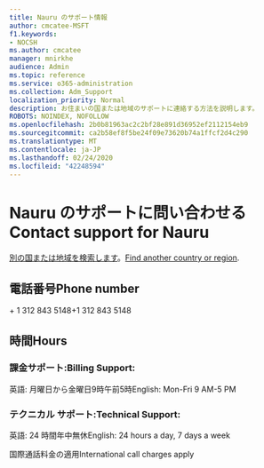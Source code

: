 ```yaml
---
title: Nauru のサポート情報
author: cmcatee-MSFT
f1.keywords:
- NOCSH
ms.author: cmcatee
manager: mnirkhe
audience: Admin
ms.topic: reference
ms.service: o365-administration
ms.collection: Adm_Support
localization_priority: Normal
description: お住まいの国または地域のサポートに連絡する方法を説明します。
ROBOTS: NOINDEX, NOFOLLOW
ms.openlocfilehash: 2b0b81963ac2c2bf28e891d36952ef2112154eb9
ms.sourcegitcommit: ca2b58ef8f5be24f09e73620b74a1ffcf2d4c290
ms.translationtype: MT
ms.contentlocale: ja-JP
ms.lasthandoff: 02/24/2020
ms.locfileid: "42248594"
---
```

# <a name="contact-support-for-nauru"></a><span data-ttu-id="3eb24-103">Nauru のサポートに問い合わせる</span><span class="sxs-lookup"><span data-stu-id="3eb24-103">Contact support for Nauru</span></span>

<span data-ttu-id="3eb24-104">[別の国または地域を検索します](../contact-support-for-business-products.md)。</span><span class="sxs-lookup"><span data-stu-id="3eb24-104">[Find another country or region](../contact-support-for-business-products.md).</span></span>

## <a name="phone-number"></a><span data-ttu-id="3eb24-105">電話番号</span><span class="sxs-lookup"><span data-stu-id="3eb24-105">Phone number</span></span>
<span data-ttu-id="3eb24-106">+ 1 312 843 5148</span><span class="sxs-lookup"><span data-stu-id="3eb24-106">+1 312 843 5148</span></span>

## <a name="hours"></a><span data-ttu-id="3eb24-107">時間</span><span class="sxs-lookup"><span data-stu-id="3eb24-107">Hours</span></span>
### <a name="billing-support"></a><span data-ttu-id="3eb24-108">課金サポート:</span><span class="sxs-lookup"><span data-stu-id="3eb24-108">Billing Support:</span></span>

<span data-ttu-id="3eb24-109">英語: 月曜日から金曜日9時午前5時</span><span class="sxs-lookup"><span data-stu-id="3eb24-109">English: Mon-Fri 9 AM-5 PM</span></span>

### <a name="technical-support"></a><span data-ttu-id="3eb24-110">テクニカル サポート:</span><span class="sxs-lookup"><span data-stu-id="3eb24-110">Technical Support:</span></span>

<span data-ttu-id="3eb24-111">英語: 24 時間年中無休</span><span class="sxs-lookup"><span data-stu-id="3eb24-111">English: 24 hours a day, 7 days a week</span></span>

<span data-ttu-id="3eb24-112">国際通話料金の適用</span><span class="sxs-lookup"><span data-stu-id="3eb24-112">International call charges apply</span></span>